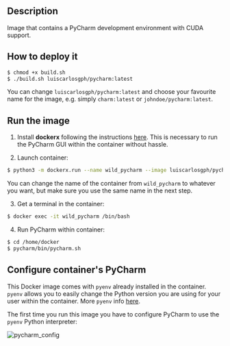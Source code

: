 Description
-----------

Image that contains a PyCharm development environment with CUDA support.

How to deploy it
----------------
```bash
$ chmod +x build.sh
$ ./build.sh luiscarlosgph/pycharm:latest
```
You can change `luiscarlosgph/pycharm:latest` and choose your favourite name for the image, e.g. simply `charm:latest` or `johndoe/pycharm:latest`.

Run the image
-------------

1. Install **dockerx** following the instructions [here](https://github.com/luiscarlosgph/dockerx#install-using-pip). This is necessary to run the PyCharm GUI within the container without hassle. 

2. Launch container: 
```bash
$ python3 -m dockerx.run --name wild_pycharm --image luiscarlosgph/pycharm:latest --nvidia 1 --command 'sleep infinity'
```
You can change the name of the container from `wild_pycharm` to whatever you want, but make sure you use the same name in the next step.

3. Get a terminal in the container:
```bash
$ docker exec -it wild_pycharm /bin/bash 
```

4. Run PyCharm within container: 
```bash
$ cd /home/docker
$ pycharm/bin/pycharm.sh
```

Configure container's PyCharm
-----------------------------

This Docker image comes with `pyenv` already installed in the container. `pyenv` allows you to easily change the Python version you are using for your user within the container. More `pyenv` info [here](https://github.com/luiscarlosgph/how-to/tree/main/pyenv).

The first time you run this image you have to configure PyCharm to use the `pyenv` Python interpreter:

![pycharm_config](https://user-images.githubusercontent.com/3996630/192641199-f43e0a9e-d44f-4c7c-9669-1e73cffc7a65.png)

